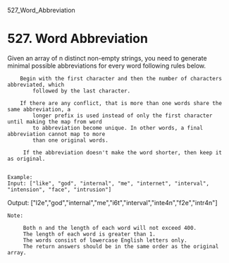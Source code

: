 527_Word_Abbreviation
# 527. Word Abbreviation

Given an array of n distinct non-empty strings, you need to generate minimal possible
        abbreviations for every word following rules below.

    
        Begin with the first character and then the number of characters abbreviated, which
            followed by the last character.
        
        If there are any conflict, that is more than one words share the same abbreviation, a
            longer prefix is used instead of only the first character until making the map from word
            to abbreviation become unique. In other words, a final abbreviation cannot map to more
            than one original words.
        
         If the abbreviation doesn't make the word shorter, then keep it as original.
    

    Example:
    Input: ["like", "god", "internal", "me", "internet", "interval", "intension", "face", "intrusion"]
Output: ["l2e","god","internal","me","i6t","interval","inte4n","f2e","intr4n"]

    

    Note:
    
         Both n and the length of each word will not exceed 400.
         The length of each word is greater than 1.
         The words consist of lowercase English letters only.
         The return answers should be in the same order as the original array.